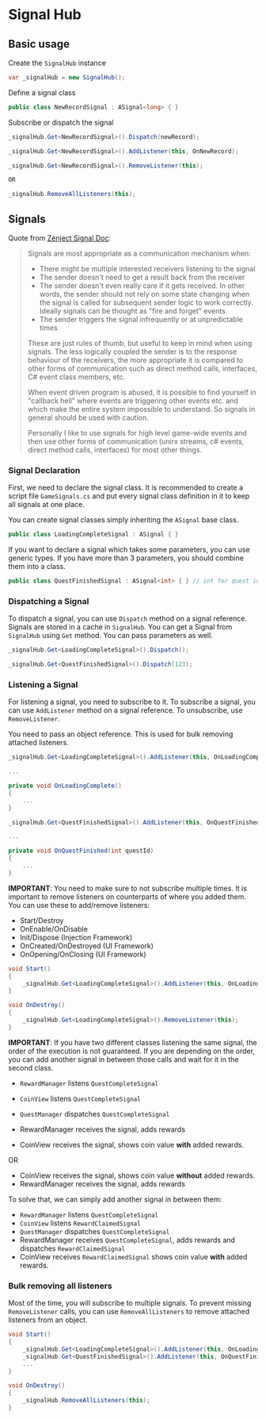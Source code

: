 ﻿# Signal Hub

## Basic usage

Create the `SignalHub` instance
```c#
var _signalHub = new SignalHub();
```
Define a signal class
```c#
public class NewRecordSignal : ASignal<long> { }
```

Subscribe or dispatch the signal
```c#
_signalHub.Get<NewRecordSignal>().Dispatch(newRecord);
```
```c#
_signalHub.Get<NewRecordSignal>().AddListener(this, OnNewRecord);
```
```c#
_signalHub.Get<NewRecordSignal>().RemoveListener(this);

OR

_signalHub.RemoveAllListeners(this);
```

## Signals

Quote from [Zenject Signal Doc](https://github.com/modesttree/Zenject/blob/master/Documentation/Signals.md):

> Signals are most appropriate as a communication mechanism when:
> - There might be multiple interested receivers listening to the signal
> - The sender doesn't need to get a result back from the receiver
> - The sender doesn't even really care if it gets received. In other words, the sender should not rely on some state changing when the signal is called for subsequent sender logic to work correctly. Ideally signals can be thought as "fire and forget" events
> - The sender triggers the signal infrequently or at unpredictable times
> 
> These are just rules of thumb, but useful to keep in mind when using signals. 
> The less logically coupled the sender is to the response behaviour of the receivers, the more appropriate it is compared to other forms of communication such as direct method calls, interfaces, C# event class members, etc.
> 
> When event driven program is abused, it is possible to find yourself in "callback hell" where events are triggering other events etc. and which make the entire system impossible to understand. 
> So signals in general should be used with caution.
> 
> Personally I like to use signals for high level game-wide events and then use other forms of communication (unirx streams, c# events, direct method calls, interfaces) for most other things.

### Signal Declaration

First, we need to declare the signal class. 
It is recommended to create a script file `GameSignals.cs` and put every signal class definition in it to keep all signals at one place.

You can create signal classes simply inheriting the `ASignal` base class.
```c#
public class LoadingCompleteSignal : ASignal { }
```

If you want to declare a signal which takes some parameters, you can use generic types.
If you have more than 3 parameters, you should combine them into a class.
```c#
public class QuestFinishedSignal : ASignal<int> { } // int for quest id
```

### Dispatching a Signal

To dispatch a signal, you can use `Dispatch` method on a signal reference. 
Signals are stored in a cache in `SignalHub`.
You can get a Signal from `SignalHub` using `Get` method.
You can pass parameters as well.

```c#
_signalHub.Get<LoadingCompleteSignal>().Dispatch();
```
```c#
_signalHub.Get<QuestFinishedSignal>().Dispatch(123);
```

### Listening a Signal

For listening a signal, you need to subscribe to it.
To subscribe a signal, you can use `AddListener` method on a signal reference. 
To unsubscribe, use `RemoveListener`.

You need to pass an object reference. This is used for bulk removing attached listeners.

```c#
_signalHub.Get<LoadingCompleteSignal>().AddListener(this, OnLoadingComplete);

...

private void OnLoadingComplete()
{
    ...
}
```
```c#
_signalHub.Get<QuestFinishedSignal>().AddListener(this, OnQuestFinished);

...

private void OnQuestFinished(int questId)
{
    ...
}
```

**IMPORTANT**: You need to make sure to not subscribe multiple times. 
It is important to remove listeners on counterparts of where you added them. 
You can use these to add/remove listeners:
- Start/Destroy
- OnEnable/OnDisable
- Init/Dispose (Injection Framework)
- OnCreated/OnDestroyed (UI Framework)
- OnOpening/OnClosing (UI Framework)

```c#
void Start()
{
    _signalHub.Get<LoadingCompleteSignal>().AddListener(this, OnLoadingComplete);
}

void OnDestroy()
{
    _signalHub.Get<LoadingCompleteSignal>().RemoveListener(this);
}
```

**IMPORTANT**: If you have two different classes listening the same signal, the order of the execution is not guaranteed.
If you are depending on the order, you can add another signal in between those calls and wait for it in the second class.

- `RewardManager` listens `QuestCompleteSignal`
- `CoinView` listens `QuestCompleteSignal`
- `QuestManager` dispatches `QuestCompleteSignal`


- RewardManager receives the signal, adds rewards
- CoinView receives the signal, shows coin value **with** added rewards.

OR

- CoinView receives the signal, shows coin value **without** added rewards.
- RewardManager receives the signal, adds rewards

To solve that, we can simply add another signal in between them:
- `RewardManager` listens `QuestCompleteSignal`
- `CoinView` listens `RewardClaimedSignal`
- `QuestManager` dispatches `QuestCompleteSignal`
- RewardManager receives `QuestCompleteSignal`, adds rewards and dispatches `RewardClaimedSignal`
- CoinView receives `RewardClaimedSignal` shows coin value **with** added rewards.


### Bulk removing all listeners

Most of the time, you will subscribe to multiple signals. 
To prevent missing `RemoveListener` calls, you can use `RemoveAllListeners` to remove attached listeners from an object. 

```c#
void Start()
{
    _signalHub.Get<LoadingCompleteSignal>().AddListener(this, OnLoadingComplete);
    _signalHub.Get<QuestFinishedSignal>().AddListener(this, OnQuestFinished);
    ...
}

void OnDestroy()
{
    _signalHub.RemoveAllListeners(this);
}
```